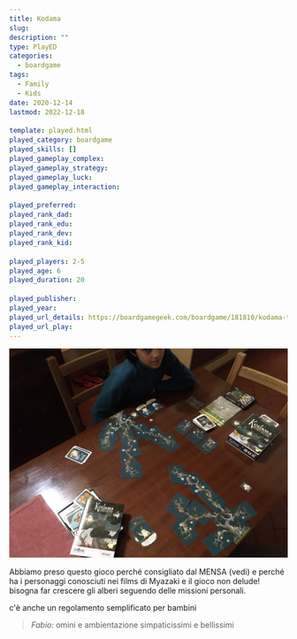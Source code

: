 ```yaml
---
title: Kodama
slug: 
description: ""
type: PlayED
categories:
  - boardgame
tags:
  - Family
  - Kids
date: 2020-12-14
lastmod: 2022-12-18

template: played.html
played_category: boardgame
played_skills: []
played_gameplay_complex: 
played_gameplay_strategy: 
played_gameplay_luck: 
played_gameplay_interaction: 

played_preferred: 
played_rank_dad: 
played_rank_edu: 
played_rank_dev: 
played_rank_kid: 

played_players: 2-5
played_age: 6
played_duration: 20

played_publisher: 
played_year: 
played_url_details: https://boardgamegeek.com/boardgame/181810/kodama-tree-spirits
played_url_play: 
---
```


![](img/kodama.webp)

Abbiamo preso questo gioco perché consigliato dal MENSA (vedi)
e perché ha i personaggi conosciuti nei films di Myazaki
e il gioco non delude! bisogna far crescere gli alberi seguendo delle missioni personali.

c'è anche un regolamento semplificato per bambini

> *Fabio:*
> omini e ambientazione simpaticissimi e bellissimi
